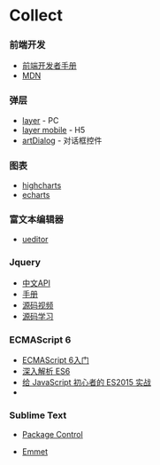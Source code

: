 # Collect

### 前端开发

* [前端开发者手册](https://dwqs.gitbooks.io/frontenddevhandbook/content/what-is-a-fd.html)
* [MDN](https://developer.mozilla.org/zh-CN/)

### 弹层

* [layer](https://github.com/sentsin/layer) - PC
* [layer mobile](http://layer.layui.com/mobile/) - H5
* [artDialog](https://github.com/aui/artDialog) - 对话框控件


### 图表
* [highcharts](http://www.hcharts.cn/)
* [echarts](http://echarts.baidu.com/)

### 富文本编辑器
* [ueditor](http://ueditor.baidu.com/website/)

### Jquery
* [中文API](http://www.jquery123.com/)
* [手册](http://hemin.cn/jq/)
* [源码视频](http://www.imooc.com/space/teacher/id/290139)
* [源码学习](https://github.com/MeCKodo/forchange)

### ECMAScript 6

* [ECMAScript 6入门](http://es6.ruanyifeng.com/)
* [深入解析 ES6](http://bubkoo.com/2015/06/14/es6-in-depth-an-introduction/)
* [给 JavaScript 初心者的 ES2015 实战](http://gank.io/post/564151c1f1df1210001c9161)
* 

### Sublime Text

* [Package Control](https://packagecontrol.io/installation)

* [Emmet](http://emmet.io/)





